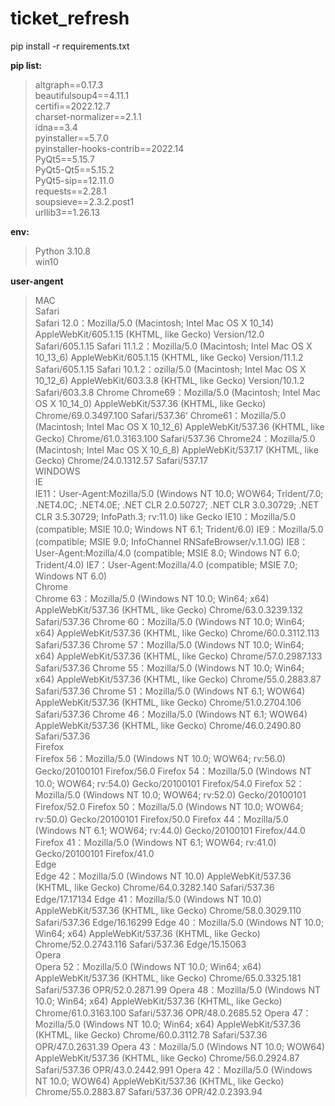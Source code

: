 # ticket_refresh
 pip install -r requirements.txt
 
  __pip list:__
 > altgraph==0.17.3  
 > beautifulsoup4==4.11.1  
 > certifi==2022.12.7  
 > charset-normalizer==2.1.1  
 > idna==3.4  
 > pyinstaller==5.7.0  
 > pyinstaller-hooks-contrib==2022.14  
 > PyQt5==5.15.7  
 > PyQt5-Qt5==5.15.2  
 > PyQt5-sip==12.11.0  
 > requests==2.28.1  
 > soupsieve==2.3.2.post1  
 > urllib3==1.26.13  

 __env:__
  > Python 3.10.8  
  > win10  
  
  
  __user-angent__

 > MAC  
 > Safari  
 > Safari 12.0：Mozilla/5.0 (Macintosh; Intel Mac OS X 10_14) AppleWebKit/605.1.15 (KHTML, like Gecko) Version/12.0 Safari/605.1.15
 > Safari 11.1.2：Mozilla/5.0 (Macintosh; Intel Mac OS X 10_13_6) AppleWebKit/605.1.15 (KHTML, like Gecko) Version/11.1.2 Safari/605.1.15
 > Safari 10.1.2：ozilla/5.0 (Macintosh; Intel Mac OS X 10_12_6) AppleWebKit/603.3.8 (KHTML, like Gecko) Version/10.1.2 Safari/603.3.8
 > Chrome
 > Chrome69：Mozilla/5.0 (Macintosh; Intel Mac OS X 10_14_0) AppleWebKit/537.36 (KHTML, like Gecko) Chrome/69.0.3497.100 Safari/537.36’
 > Chrome61：Mozilla/5.0 (Macintosh; Intel Mac OS X 10_12_6) AppleWebKit/537.36 (KHTML, like Gecko) Chrome/61.0.3163.100 Safari/537.36
 > Chrome24：Mozilla/5.0 (Macintosh; Intel Mac OS X 10_6_8) AppleWebKit/537.17 (KHTML, like Gecko) Chrome/24.0.1312.57 Safari/537.17  
 > WINDOWS  
 > IE  
 > IE11：User-Agent:Mozilla/5.0 (Windows NT 10.0; WOW64; Trident/7.0; .NET4.0C; .NET4.0E; .NET CLR 2.0.50727; .NET CLR 3.0.30729; .NET CLR 3.5.30729; InfoPath.3; rv:11.0) like Gecko
 > IE10：Mozilla/5.0 (compatible; MSIE 10.0; Windows NT 6.1; Trident/6.0)
 > IE9：Mozilla/5.0 (compatible; MSIE 9.0; InfoChannel RNSafeBrowser/v.1.1.0G)
 > IE8：User-Agent:Mozilla/4.0 (compatible; MSIE 8.0; Windows NT 6.0; Trident/4.0)
 > IE7：User-Agent:Mozilla/4.0 (compatible; MSIE 7.0; Windows NT 6.0)  
 > Chrome  
 > Chrome 63：Mozilla/5.0 (Windows NT 10.0; Win64; x64) AppleWebKit/537.36 (KHTML, like Gecko) Chrome/63.0.3239.132 Safari/537.36
 > Chrome 60：Mozilla/5.0 (Windows NT 10.0; Win64; x64) AppleWebKit/537.36 (KHTML, like Gecko) Chrome/60.0.3112.113 Safari/537.36
 > Chrome 57：Mozilla/5.0 (Windows NT 10.0; Win64; x64) AppleWebKit/537.36 (KHTML, like Gecko) Chrome/57.0.2987.133 Safari/537.36
 > Chrome 55：Mozilla/5.0 (Windows NT 10.0; Win64; x64) AppleWebKit/537.36 (KHTML, like Gecko) Chrome/55.0.2883.87 Safari/537.36
 > Chrome 51：Mozilla/5.0 (Windows NT 6.1; WOW64) AppleWebKit/537.36 (KHTML, like Gecko) Chrome/51.0.2704.106 Safari/537.36
 > Chrome 46：Mozilla/5.0 (Windows NT 6.1; WOW64) AppleWebKit/537.36 (KHTML, like Gecko) Chrome/46.0.2490.80 Safari/537.36  
 > Firefox  
 > Firefox 56：Mozilla/5.0 (Windows NT 10.0; WOW64; rv:56.0) Gecko/20100101 Firefox/56.0
 > Firefox 54：Mozilla/5.0 (Windows NT 10.0; WOW64; rv:54.0) Gecko/20100101 Firefox/54.0
 > Firefox 52：Mozilla/5.0 (Windows NT 10.0; WOW64; rv:52.0) Gecko/20100101 Firefox/52.0
 > Firefox 50：Mozilla/5.0 (Windows NT 10.0; WOW64; rv:50.0) Gecko/20100101 Firefox/50.0
 > Firefox 44：Mozilla/5.0 (Windows NT 6.1; WOW64; rv:44.0) Gecko/20100101 Firefox/44.0
 > Firefox 41：Mozilla/5.0 (Windows NT 6.1; WOW64; rv:41.0) Gecko/20100101 Firefox/41.0  
 > Edge  
 > Edge 42：Mozilla/5.0 (Windows NT 10.0) AppleWebKit/537.36 (KHTML, like Gecko) Chrome/64.0.3282.140 Safari/537.36 Edge/17.17134
 > Edge 41：Mozilla/5.0 (Windows NT 10.0) AppleWebKit/537.36 (KHTML, like Gecko) Chrome/58.0.3029.110 Safari/537.36 Edge/16.16299
 > Edge 40：Mozilla/5.0 (Windows NT 10.0; Win64; x64) AppleWebKit/537.36 (KHTML, like Gecko) Chrome/52.0.2743.116 Safari/537.36 Edge/15.15063  
 > Opera  
 > Opera 52：Mozilla/5.0 (Windows NT 10.0; Win64; x64) AppleWebKit/537.36 (KHTML, like Gecko) Chrome/65.0.3325.181 Safari/537.36 OPR/52.0.2871.99
 > Opera 48：Mozilla/5.0 (Windows NT 10.0; Win64; x64) AppleWebKit/537.36 (KHTML, like Gecko) Chrome/61.0.3163.100 Safari/537.36 OPR/48.0.2685.52
 > Opera 47：Mozilla/5.0 (Windows NT 10.0; Win64; x64) AppleWebKit/537.36 (KHTML, like Gecko) Chrome/60.0.3112.78 Safari/537.36 OPR/47.0.2631.39
 > Opera 43：Mozilla/5.0 (Windows NT 10.0; WOW64) AppleWebKit/537.36 (KHTML, like Gecko) Chrome/56.0.2924.87 Safari/537.36 OPR/43.0.2442.991
 > Opera 42：Mozilla/5.0 (Windows NT 10.0; WOW64) AppleWebKit/537.36 (KHTML, like Gecko) Chrome/55.0.2883.87 Safari/537.36 OPR/42.0.2393.94
